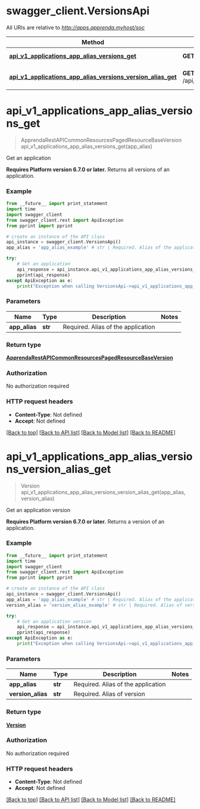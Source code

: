 # swagger_client.VersionsApi

All URIs are relative to *http://apps.apprenda.myhost/soc*

Method | HTTP request | Description
------------- | ------------- | -------------
[**api_v1_applications_app_alias_versions_get**](VersionsApi.md#api_v1_applications_app_alias_versions_get) | **GET** /api/v1/applications/{appAlias}/versions | Get an application
[**api_v1_applications_app_alias_versions_version_alias_get**](VersionsApi.md#api_v1_applications_app_alias_versions_version_alias_get) | **GET** /api/v1/applications/{appAlias}/versions/{versionAlias} | Get an application version


# **api_v1_applications_app_alias_versions_get**
> ApprendaRestAPICommonResourcesPagedResourceBaseVersion api_v1_applications_app_alias_versions_get(app_alias)

Get an application

**Requires Platform version 6.7.0 or later.**   Returns all versions of an application. 

### Example 
```python
from __future__ import print_statement
import time
import swagger_client
from swagger_client.rest import ApiException
from pprint import pprint

# create an instance of the API class
api_instance = swagger_client.VersionsApi()
app_alias = 'app_alias_example' # str | Required. Alias of the application

try: 
    # Get an application
    api_response = api_instance.api_v1_applications_app_alias_versions_get(app_alias)
    pprint(api_response)
except ApiException as e:
    print("Exception when calling VersionsApi->api_v1_applications_app_alias_versions_get: %s\n" % e)
```

### Parameters

Name | Type | Description  | Notes
------------- | ------------- | ------------- | -------------
 **app_alias** | **str**| Required. Alias of the application | 

### Return type

[**ApprendaRestAPICommonResourcesPagedResourceBaseVersion**](ApprendaRestAPICommonResourcesPagedResourceBaseVersion.md)

### Authorization

No authorization required

### HTTP request headers

 - **Content-Type**: Not defined
 - **Accept**: Not defined

[[Back to top]](#) [[Back to API list]](../README.md#documentation-for-api-endpoints) [[Back to Model list]](../README.md#documentation-for-models) [[Back to README]](../README.md)

# **api_v1_applications_app_alias_versions_version_alias_get**
> Version api_v1_applications_app_alias_versions_version_alias_get(app_alias, version_alias)

Get an application version

**Requires Platform version 6.7.0 or later.**   Returns a version of an application. 

### Example 
```python
from __future__ import print_statement
import time
import swagger_client
from swagger_client.rest import ApiException
from pprint import pprint

# create an instance of the API class
api_instance = swagger_client.VersionsApi()
app_alias = 'app_alias_example' # str | Required. Alias of the application
version_alias = 'version_alias_example' # str | Required. Alias of version

try: 
    # Get an application version
    api_response = api_instance.api_v1_applications_app_alias_versions_version_alias_get(app_alias, version_alias)
    pprint(api_response)
except ApiException as e:
    print("Exception when calling VersionsApi->api_v1_applications_app_alias_versions_version_alias_get: %s\n" % e)
```

### Parameters

Name | Type | Description  | Notes
------------- | ------------- | ------------- | -------------
 **app_alias** | **str**| Required. Alias of the application | 
 **version_alias** | **str**| Required. Alias of version | 

### Return type

[**Version**](Version.md)

### Authorization

No authorization required

### HTTP request headers

 - **Content-Type**: Not defined
 - **Accept**: Not defined

[[Back to top]](#) [[Back to API list]](../README.md#documentation-for-api-endpoints) [[Back to Model list]](../README.md#documentation-for-models) [[Back to README]](../README.md)

